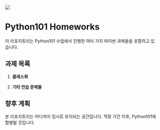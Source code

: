 <p align>
  <img src = "https://capsule-render.vercel.app/api?type=blur&height=200&color=gradient&text=PYTHON101&descAlign=59&section=header">
  
# Python101 Homeworks

이 리포지토리는 Python101 수업에서 진행한 여러 가지 파이썬 과제들을 포함하고 있습니다. 

## 과제 목록
  
1. **클래스화**     

2. **기타 연습 문제들**


## 향후 계획

본 리포지토리는 어디까지 임시로 유지되는 공간입니다. 적정 기간 이후, Python101에 합병될 것입니다.
